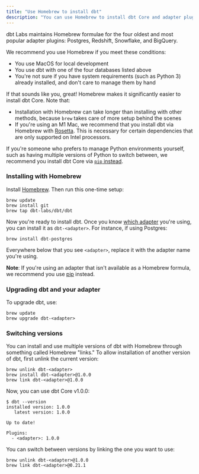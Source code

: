 ```yaml
---
title: "Use Homebrew to install dbt"
description: "You can use Homebrew to install dbt Core and adapter plugins from the command line."
---
```


dbt Labs maintains Homebrew formulae for the four oldest and most popular adapter plugins: Postgres, Redshift, Snowflake, and BigQuery.

We recommend you use Homebrew if you meet these conditions:

- You use MacOS for local development
- You use dbt with one of the four databases listed above
- You're not sure if you have system requirements (such as Python 3) already installed, and don't care to manage them by hand

If that sounds like you, great! Homebrew makes it significantly easier to install dbt Core. Note that:

- Installation with Homebrew can take longer than installing with other methods, because `brew` takes care of more setup behind the scenes
- If you're using an M1 Mac, we recommend that you install dbt via Homebrew with [Rosetta](https://support.apple.com/en-us/HT211861). This is necessary for certain dependencies that are only supported on Intel processors.

If you're someone who prefers to manage Python environments yourself, such as having multiple versions of Python to switch between, we recommend you install dbt Core via [`pip` instead](install/pip).

### Installing with Homebrew

Install [Homebrew](http://brew.sh/). Then run this one-time setup:

```shell
brew update
brew install git
brew tap dbt-labs/dbt/dbt
```

Now you're ready to install dbt. Once you know [which adapter](available-adapters) you're using, you can install it as `dbt-<adapter>`. For instance, if using Postgres:

```shell
brew install dbt-postgres
```

Everywhere below that you see `<adapter>`, replace it with the adapter name you're using.

**Note**: If you're using an adapter that isn't available as a Homebrew formula, we recommend you use [pip](install/pip) instead.

### Upgrading dbt and your adapter

To upgrade dbt, use:

```shell
brew update
brew upgrade dbt-<adapter>
```

### Switching versions

You can install and use multiple versions of dbt with Homebrew through something called Homebrew "links." To allow installation of another version of dbt, first unlink the current version:

```shell
brew unlink dbt-<adapter>
brew install dbt-<adapter>@1.0.0
brew link dbt-<adapter>@1.0.0
```

Now, you can use dbt Core v1.0.0:

```shell
$ dbt --version
installed version: 1.0.0
   latest version: 1.0.0

Up to date!

Plugins:
  - <adapter>: 1.0.0
```

You can switch between versions by linking the one you want to use:

```shell
brew unlink dbt-<adapter>@1.0.0
brew link dbt-<adapter>@0.21.1
```
